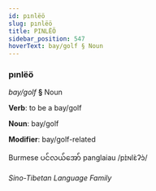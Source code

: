 ```yaml
---
id: pınlëö
slug: pınlëö
title: PINLËÖ
sidebar_position: 547
hoverText: bay/golf § Noun
---
```


### pınlëö

*bay/golf* **§** Noun

**Verb**: to be a bay/golf

**Noun**: bay/golf

**Modifier**: bay/golf-related

Burmese ပင်လယ်အော် panglaiau /pɪ̀ɴlɛ̀ʔɔ̀/

*Sino-Tibetan Language Family*
